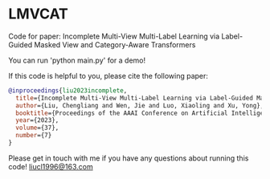 # LMVCAT
Code for paper: Incomplete Multi-View Multi-Label Learning via Label-Guided Masked View and Category-Aware Transformers


You can run 'python main.py' for a demo!

If this code is helpful to you, please cite the following paper:
```bibtex
@inproceedings{liu2023incomplete,
  title={Incomplete Multi-View Multi-Label Learning via Label-Guided Masked View- and Category-Aware Transformers},
  author={Liu, Chengliang and Wen, Jie and Luo, Xiaoling and Xu, Yong},
  booktitle={Proceedings of the AAAI Conference on Artificial Intelligence},
  year={2023},
  volume={37},
  number={7}
}
```


Please get in touch with me if you have any questions about running this code!
liucl1996@163.com
